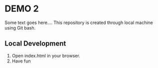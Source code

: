 # DEMO 2

Some text goes here....
This repository is created through local machine using Git bash.

## Local Development

1. Open index.html in your browser.
2. Have fun